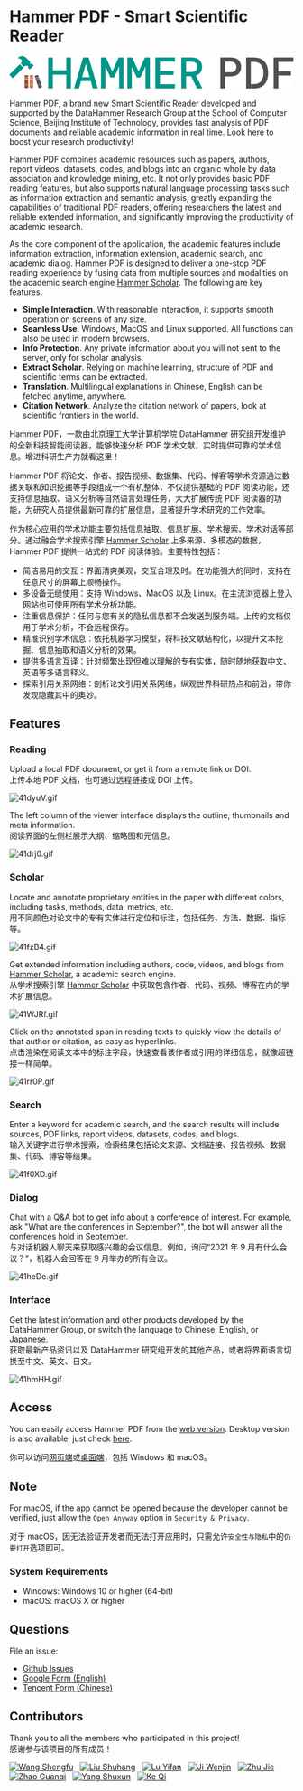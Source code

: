 # Hammer PDF - Smart Scientific Reader

![Logo](./images/logo.svg)

Hammer PDF, a brand new Smart Scientific Reader developed and supported by the DataHammer Research Group at the School of Computer Science, Beijing Institute of Technology, provides fast analysis of PDF documents and reliable academic information in real time. Look here to boost your research productivity!

Hammer PDF combines academic resources such as papers, authors, report videos, datasets, codes, and blogs into an organic whole by data association and knowledge mining, etc. It not only provides basic PDF reading features, but also supports natural language processing tasks such as information extraction and semantic analysis, greatly expanding the capabilities of traditional PDF readers, offering researchers the latest and reliable extended information, and significantly improving the productivity of academic research.

As the core component of the application, the academic features include information extraction, information extension, academic search, and academic dialog. Hammer PDF is designed to deliver a one-stop PDF reading experience by fusing data from multiple sources and modalities on the academic search engine [Hammer Scholar](http://hammerscholar.net/). The following are key features.

- **Simple Interaction**. With reasonable interaction, it supports smooth operation on screens of any size.
- **Seamless Use**. Windows, MacOS and Linux supported. All functions can also be used in modern browsers.
- **Info Protection**. Any private information about you will not sent to the server, only for scholar analysis.
- **Extract Scholar**. Relying on machine learning, structure of PDF and scientific terms can be extracted.
- **Translation**. Multilingual explanations in Chinese, English can be fetched anytime, anywhere.
- **Citation Network**. Analyze the citation network of papers, look at scientific frontiers in the world.

Hammer PDF，一款由北京理工大学计算机学院 DataHammer 研究组开发维护的全新科技智能阅读器，能够快速分析 PDF 学术文献，实时提供可靠的学术信息。增进科研生产力就看这里！

Hammer PDF 将论文、作者、报告视频、数据集、代码、博客等学术资源通过数据关联和知识挖掘等手段组成一个有机整体，不仅提供基础的 PDF 阅读功能，还支持信息抽取、语义分析等自然语言处理任务，大大扩展传统 PDF 阅读器的功能，为研究人员提供最新可靠的扩展信息，显著提升学术研究的工作效率。

作为核心应用的学术功能主要包括信息抽取、信息扩展、学术搜索、学术对话等部分。通过融合学术搜索引擎 [Hammer Scholar](http://hammerscholar.net/) 上多来源、多模态的数据，Hammer PDF 提供一站式的 PDF 阅读体验。主要特性包括：

- 简洁易用的交互：界面清爽美观，交互合理及时。在功能强大的同时，支持在任意尺寸的屏幕上顺畅操作。
- 多设备无缝使用：支持 Windows、MacOS 以及 Linux。在主流浏览器上登入网站也可使用所有学术分析功能。
- 注重信息保护：任何与您有关的隐私信息都不会发送到服务端。上传的文档仅用于学术分析，不会远程保存。
- 精准识别学术信息：依托机器学习模型，将科技文献结构化，以提升文本挖掘、信息抽取和语义分析的效果。
- 提供多语言互译：针对频繁出现但难以理解的专有实体，随时随地获取中文、英语等多语言释义。
- 探索引用关系网络：剖析论文引用关系网络，纵观世界科研热点和前沿，带你发现隐藏其中的奥妙。

## Features

### Reading

Upload a local PDF document, or get it from a remote link or DOI.<br>
上传本地 PDF 文档，也可通过远程链接或 DOI 上传。

![41dyuV.gif](https://z3.ax1x.com/2021/09/18/41dyuV.gif)

The left column of the viewer interface displays the outline, thumbnails and meta information.<br>
阅读界面的左侧栏展示大纲、缩略图和元信息。

![41drj0.gif](https://z3.ax1x.com/2021/09/18/41drj0.gif)

### Scholar

Locate and annotate proprietary entities in the paper with different colors, including tasks, methods, data, metrics, etc.<br>
用不同颜色对论文中的专有实体进行定位和标注，包括任务、方法、数据、指标等。

![41fzB4.gif](https://z3.ax1x.com/2021/09/19/41fzB4.gif)

Get extended information including authors, code, videos, and blogs from [Hammer Scholar](http://hammerscholar.net/), a academic search engine.<br>
从学术搜索引擎 [Hammer Scholar](http://hammerscholar.net/) 中获取包含作者、代码、视频、博客在内的学术扩展信息。

![41WJRf.gif](https://z3.ax1x.com/2021/09/19/41WJRf.gif)

Click on the annotated span in reading texts to quickly view the details of that author or citation, as easy as hyperlinks.<br>
点击渲染在阅读文本中的标注字段，快速查看该作者或引用的详细信息，就像超链接一样简单。

![41rr0P.gif](https://z3.ax1x.com/2021/09/18/41rr0P.gif)

### Search

Enter a keyword for academic search, and the search results will include sources, PDF links, report videos, datasets, codes, and blogs.<br>
输入关键字进行学术搜索，检索结果包括论文来源、文档链接、报告视频、数据集、代码、博客等结果。

![41f0XD.gif](https://z3.ax1x.com/2021/09/19/41f0XD.gif)

### Dialog

Chat with a Q&A bot to get info about a conference of interest. For example, ask "What are the conferences in September?", the bot will answer all the conferences hold in September.<br>
与对话机器人聊天来获取感兴趣的会议信息。例如，询问“2021 年 9 月有什么会议？”，机器人会回答在 9 月举办的所有会议。

![41heDe.gif](https://z3.ax1x.com/2021/09/19/41heDe.gif)

### Interface

Get the latest information and other products developed by the DataHammer Group, or switch the language to Chinese, English, or Japanese.<br>
获取最新产品资讯以及 DataHammer 研究组开发的其他产品，或者将界面语言切换至中文、英文、日文。

![41hmHH.gif](https://z3.ax1x.com/2021/09/19/41hmHH.gif)

## Access

You can easily access Hammer PDF from the [web version](http://pdf.hammerscholar.net/).
Desktop version is also available, just check [here](https://github.com/HammerPDF/Scholar-PDF-Reader/releases).

你可以访问[网页端](http://pdf.hammerscholar.net/)或[桌面端](https://github.com/HammerPDF/Scholar-PDF-Reader/releases)，包括 Windows 和 macOS。

## Note

For macOS, if the app cannot be opened because the developer cannot be verified, just allow the `Open Anyway` option in `Security & Privacy`.

对于 macOS，因无法验证开发者而无法打开应用时，只需允许`安全性与隐私`中的`仍要打开`选项即可。

### System Requirements

- Windows: Windows 10 or higher (64-bit)
- macOS: macOS X or higher

## Questions

File an issue:

- [Github Issues](https://github.com/HammerPDF/Scholar-PDF-Reader/issues/new)
- [Google Form (English)](https://forms.gle/QzZXm1nUAdeWLrwC7)
- [Tencent Form (Chinese)](https://wj.qq.com/s2/8973789/a3d8/)

## Contributors

Thank you to all the members who participated in this project!<br>
感谢参与该项目的所有成员！

<a href="https://github.com/wongself" style="padding-right: 8px;"><img width="60" height="60" src="https://avatars.githubusercontent.com/u/32129269?v=4" alt="Wang Shengfu" title="Wang Shengfu"/></a>
<a href="https://github.com/BITLiuSH" style="padding-right: 8px;"><img width="60" height="60" src="https://avatars.githubusercontent.com/u/25365134?v=4" alt="Liu Shuhang" title="Liu Shuhang"/></a>
<a href="https://github.com/Lyfralston" style="padding-right: 8px;"><img width="60" height="60" src="https://avatars.githubusercontent.com/u/53141839?v=4" alt="Lu Yifan" title="Lu Yifan"/></a>
<a href="https://github.com/JWJ990626" style="padding-right: 8px;"><img width="60" height="60" src="https://avatars.githubusercontent.com/u/37203921?v=4" alt="Ji Wenjin" title="Ji Wenjin"/></a>
<a href="https://github.com/MyPoet" style="padding-right: 8px;"><img width="60" height="60" src="https://avatars.githubusercontent.com/u/30171642?v=4" alt="Zhu Jie" title="Zhu Jie"/></a>
<a href="https://github.com/1034829217" style="padding-right: 8px;"><img width="60" height="60" src="https://avatars.githubusercontent.com/u/64821930?v=4" alt="Zhao Guanqi" title="Zhao Guanqi"/></a>
<a href="https://github.com/sherylxun" style="padding-right: 8px;"><img width="60" height="60" src="https://avatars.githubusercontent.com/u/87694221?v=4" alt="Yang Shuxun" title="Yang Shuxun"/></a>
<a href="https://github.com/Accepted-Coder" style="padding-right: 0;"><img width="60" height="60" src="https://avatars.githubusercontent.com/u/65277840?v=4" alt="Ke Qi" title="Ke Qi"/></a>
